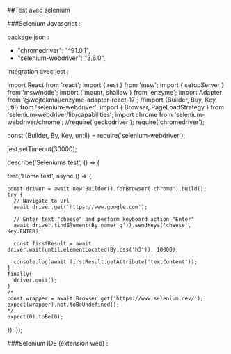 ##Test avec selenium

###Selenium Javascript :

package.json :
- "chromedriver": "^91.0.1",
- "selenium-webdriver": "3.6.0",


intégration avec jest :

import React from 'react';
import { rest } from 'msw';
import { setupServer } from 'msw/node';
import { mount, shallow } from 'enzyme';
import Adapter from '@wojtekmaj/enzyme-adapter-react-17';
//import {Builder, Buy, Key, util} from 'selenium-webdriver';
import { Browser, PageLoadStrategy } from 'selenium-webdriver/lib/capabilities';
import chrome from 'selenium-webdriver/chrome';
//require('geckodriver');
require('chromedriver');


const {Builder, By, Key, until} = require('selenium-webdriver');

jest.setTimeout(30000);

describe('Seleniums test', () => {

  test('Home test', async () => {

    const driver = await new Builder().forBrowser('chrome').build();
    try {
      // Navigate to Url
      await driver.get('https://www.google.com');

      // Enter text "cheese" and perform keyboard action "Enter"
      await driver.findElement(By.name('q')).sendKeys('cheese', Key.ENTER);

      const firstResult = await driver.wait(until.elementLocated(By.css('h3')), 10000);

      console.log(await firstResult.getAttribute('textContent'));
    }
    finally{
      driver.quit();
    }
    /*
    const wrapper = await Browser.get('https://www.selenium.dev/');
    expect(wrapper).not.toBeUndefined();
    */
    expect(0).toBe(0);
  });
});


###Selenium IDE (extension web) :
